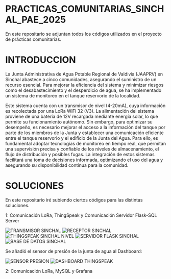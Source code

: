 # PRACTICAS_COMUNITARIAS_SINCHAL_PAE_2025
En este repositario se adjuntan todos los códigos utilizados en el proyecto de prácticas comunitarias.

# INTRODUCCION 
La Junta Administrativa de Agua Potable Regional de Valdivia (JAAPRV) en Sinchal abastece a 
cinco comunidades, asegurando el suministro de un recurso esencial. Para mejorar la eficiencia del 
sistema y minimizar riesgos como el desabastecimiento y el desperdicio de agua, se ha 
implementado un sistema de monitoreo en el tanque reservorio de la localidad. 

Este sistema cuenta con un transmisor de nivel (4-20mA), cuya información es recolectada por una LoRa WiFi 32 (V3). 
La alimentación del sistema proviene de una batería de 12V recargada mediante energía solar, lo que permite su funcionamiento autónomo. 
Sin embargo, para optimizar su desempeño, es necesario mejorar el acceso a la información del tanque por parte de 
los miembros de la Junta y establecer una comunicación eficiente entre el tanque reservorio y el edificio de la Junta del Agua. 
Para ello, es fundamental adoptar tecnologías de monitoreo en tiempo real, que permitan una 
supervisión precisa y confiable de los niveles de almacenamiento, el flujo de distribución y 
posibles fugas. La integración de estos sistemas facilitará una toma de decisiones informada, 
optimizando el uso del agua y asegurando su disponibilidad continua para la comunidad. 

# SOLUCIONES
En este repositario iré subiendo ciertos códigos para las distintas soluciones.

1: Comunicación LoRa, ThingSpeak y Comunicación Servidor Flask-SQL Server

![TRANSMISOR SINCHAL](https://github.com/user-attachments/assets/7dcb656f-8584-4494-b649-321fc42216ef)
![RECEPTOR SINCHAL](https://github.com/user-attachments/assets/cb6b00aa-6bd9-474f-b10c-0e6ba387c183)
![THINGSPEAK SINCHAL NIVEL](https://github.com/user-attachments/assets/0b18c6d7-af1d-4256-92ac-64b2604af9dc)
![SERVIDOR FLASK SINCHAL](https://github.com/user-attachments/assets/333e7dd2-7270-44f1-8bef-fbd0ddbb0d47)
![BASE DE DATOS SINCHAL](https://github.com/user-attachments/assets/7d74d9d8-dfd4-4369-b03e-20e6ae54e61e)

Se añadió el sensor de presión de la junta de agua al Dashboard:

![SENSOR PRESION](https://github.com/user-attachments/assets/6f618200-97e0-4494-a8c8-264e025d929d)
![DASHBOARD THINGSPEAK](https://github.com/user-attachments/assets/66219a46-8c75-408c-b532-3f2d4171e95a)

2: Comunicación LoRa, MySQL y Grafana
